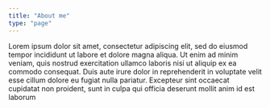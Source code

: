 ```yaml
---
title: "About me"
type: "page"
---
```

<!-- I'm a Computational Physics Master with interests in computational biology and chemistry. Especially development of new pharmaceuticals. 
I want to develop in the field of drug discovery and be part of this discipline in the future. What drives me is the belief that through science we can make world a better place. I want to be part of such process.
I am specializing in computational science as I think it the best way to guide transition of ideas between research-stage and commercial stage. My experience covers more than computational biology only which I think is an advantage for creative problem solving. -->
Lorem ipsum dolor sit amet, consectetur adipiscing elit, sed do eiusmod tempor incididunt ut labore et dolore magna aliqua. Ut enim ad minim veniam, quis nostrud exercitation ullamco laboris nisi ut aliquip ex ea commodo consequat. Duis aute irure dolor in reprehenderit in voluptate velit esse cillum dolore eu fugiat nulla pariatur. Excepteur sint occaecat cupidatat non proident, sunt in culpa qui officia deserunt mollit anim id est laborum